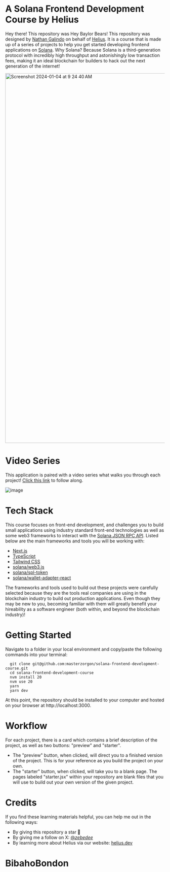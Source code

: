 # A Solana Frontend Development Course by Helius
Hey there! This repository was 
Hey Baylor Bears! This repository was designed by [Nathan Galindo](https://twitter.com/_zebedee_) on behalf of [Helius](https://www.helius.dev/). It is a course that is made up of a series of projects to help you get started developing frontend applications on [Solana](https://solana.com/). Why Solana? Because Solana is a third-generation protocol with incredibly high throughput and astonishingly low transaction fees, making it an ideal blockchain for builders to hack out the next generation of the internet!

<img width="1165" alt="Screenshot 2024-01-04 at 9 24 40 AM" src="https://github.com/masterzorgon/solana-frontend-development-course/assets/155211932/c841b9be-3e26-4a3a-bf92-856812a3d27e">

# Video Series
This application is paired with a video series what walks you through each project! [Click this link](https://www.youtube.com/watch?v=8azRe9PRLg0&list=PLMZny7wGLM6w4t7pMGATxFTjjMduTsEiF) to follow along.

![image](https://github.com/masterzorgon/solana-frontend-development-course/assets/155211932/5f3bd590-c19d-4d1f-954e-6bb0aa4fd767)


# Tech Stack
This course focuses on front-end development, and challenges you to build small applications using industry standard front-end technologies as well as some web3 frameworks to interact with the [Solana JSON RPC API](https://docs.solana.com/developing/clients/jsonrpc-api?gclid=Cj0KCQjwxIOXBhCrARIsAL1QFCZyftNFV4i4Sygxkr6LdPazw2sLMPyhQbVqFID-yy8QSqf81dxJHUoaAk2ZEALw_wcB). Listed below are the main frameworks and tools you will be working with:

- [Next.js](https://nextjs.org/docs)
- [TypeScript](https://www.typescriptlang.org/docs/)
- [Tailwind CSS](https://tailwindcss.com/docs/installation)
- [solana/web3.js](https://solana-labs.github.io/solana-web3.js/)
- [solana/spl-token](https://solana-labs.github.io/solana-program-library/token/js/index.html)
- [solana/wallet-adapter-react](https://solana-labs.github.io/wallet-adapter/)

The frameworks and tools used to build out these projects were carefully selected because they are the tools real companies are using in the blockchain industry to build out production applications. Even though they may be new to you, becoming familiar with them will greatly benefit your hireability as a software engineer (both within, and beyond the blockchain industry)!

# Getting Started
Navigate to a folder in your local environment and copy/paste the following commands into your terminal:
```
  git clone git@github.com:masterzorgon/solana-frontend-development-course.git
  cd solana-frontend-development-course
  nvm install 20
  nvm use 20
  yarn
  yarn dev
```
At this point, the repository should be installed to your computer and hosted on your browser at http://localhost:3000.

# Workflow
For each project, there is a card which contains a brief description of the project, as well as two buttons: "preview" and "starter". 
* The "preview" button, when clicked, will direct you to a finished version of the project. This is for your reference as you build the project on your own. 
* The "starter" button, when clicked, will take you to a blank page. The pages labeled "starter.jsx" within your repository are blank files that you will use to build out your own version of the given project.

# Credits
If you find these learning materials helpful, you can help me out in the following ways:
* By giving this repository a star 🌟
* By giving me a follow on X: [@_zebedee_](https://twitter.com/_zebedee_)
* By learning more about Helius via our website: [helius.dev](https://www.helius.dev/)
# BibahoBondon
